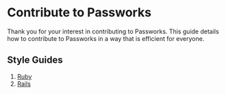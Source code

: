 # Contribute to Passworks

Thank you for your interest in contributing to Passworks. This guide details how
to contribute to Passworks in a way that is efficient for everyone.

## Style Guides

1.  [Ruby](https://github.com/passworks/style-guide/ruby.md)
1.  [Rails](https://github.com/passworks/style-guide/rails.md)